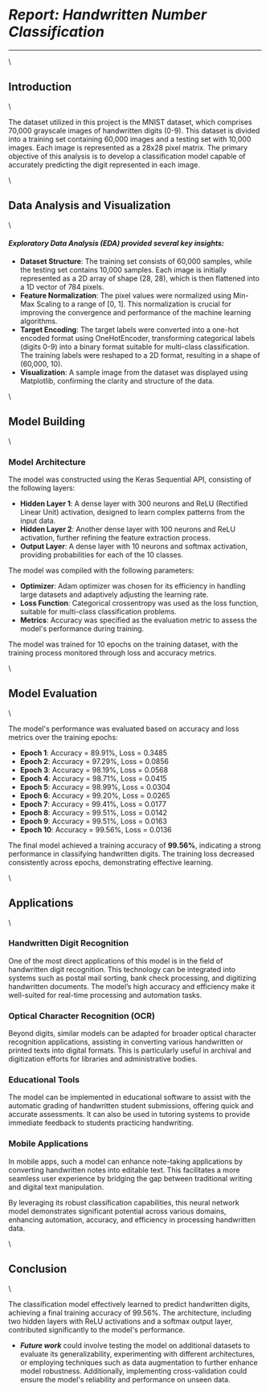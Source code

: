 
# ***Report: Handwritten Number Classification***
---

\

## **Introduction**

\

The dataset utilized in this project is the MNIST dataset, which comprises 70,000 grayscale images of handwritten digits (0-9). This dataset is divided into a training set containing 60,000 images and a testing set with 10,000 images. Each image is represented as a 28x28 pixel matrix. The primary objective of this analysis is to develop a classification model capable of accurately predicting the digit represented in each image.

\

## **Data Analysis and Visualization**

\

#### ***Exploratory Data Analysis (EDA) provided several key insights:***

- **Dataset Structure**: The training set consists of 60,000 samples, while the testing set contains 10,000 samples. Each image is initially represented as a 2D array of shape (28, 28), which is then flattened into a 1D vector of 784 pixels.
- **Feature Normalization**: The pixel values were normalized using Min-Max Scaling to a range of [0, 1]. This normalization is crucial for improving the convergence and performance of the machine learning algorithms.
- **Target Encoding**: The target labels were converted into a one-hot encoded format using OneHotEncoder, transforming categorical labels (digits 0-9) into a binary format suitable for multi-class classification. The training labels were reshaped to a 2D format, resulting in a shape of (60,000, 10).
- **Visualization**: A sample image from the dataset was displayed using Matplotlib, confirming the clarity and structure of the data.

\

## **Model Building**
\
### **Model Architecture**

The model was constructed using the Keras Sequential API, consisting of the following layers:
- **Hidden Layer 1**: A dense layer with 300 neurons and ReLU (Rectified Linear Unit) activation, designed to learn complex patterns from the input data.
- **Hidden Layer 2**: Another dense layer with 100 neurons and ReLU activation, further refining the feature extraction process.
- **Output Layer**: A dense layer with 10 neurons and softmax activation, providing probabilities for each of the 10 classes.

The model was compiled with the following parameters:
- **Optimizer**: Adam optimizer was chosen for its efficiency in handling large datasets and adaptively adjusting the learning rate.
- **Loss Function**: Categorical crossentropy was used as the loss function, suitable for multi-class classification problems.
- **Metrics**: Accuracy was specified as the evaluation metric to assess the model's performance during training.

The model was trained for 10 epochs on the training dataset, with the training process monitored through loss and accuracy metrics.

\

## **Model Evaluation**

\

The model's performance was evaluated based on accuracy and loss metrics over the training epochs:
- **Epoch 1**: Accuracy = 89.91%, Loss = 0.3485
- **Epoch 2**: Accuracy = 97.29%, Loss = 0.0856
- **Epoch 3**: Accuracy = 98.19%, Loss = 0.0568
- **Epoch 4**: Accuracy = 98.71%, Loss = 0.0415
- **Epoch 5**: Accuracy = 98.99%, Loss = 0.0304
- **Epoch 6**: Accuracy = 99.20%, Loss = 0.0265
- **Epoch 7**: Accuracy = 99.41%, Loss = 0.0177
- **Epoch 8**: Accuracy = 99.51%, Loss = 0.0142
- **Epoch 9**: Accuracy = 99.51%, Loss = 0.0163
- **Epoch 10**: Accuracy = 99.56%, Loss = 0.0136

The final model achieved a training accuracy of **99.56%**, indicating a strong performance in classifying handwritten digits. The training loss decreased consistently across epochs, demonstrating effective learning.


\

## **Applications**

\

### **Handwritten Digit Recognition**

One of the most direct applications of this model is in the field of handwritten digit recognition. This technology can be integrated into systems such as postal mail sorting, bank check processing, and digitizing handwritten documents. The model’s high accuracy and efficiency make it well-suited for real-time processing and automation tasks.

### **Optical Character Recognition (OCR)**

Beyond digits, similar models can be adapted for broader optical character recognition applications, assisting in converting various handwritten or printed texts into digital formats. This is particularly useful in archival and digitization efforts for libraries and administrative bodies.

### **Educational Tools**

The model can be implemented in educational software to assist with the automatic grading of handwritten student submissions, offering quick and accurate assessments. It can also be used in tutoring systems to provide immediate feedback to students practicing handwriting.

### **Mobile Applications**

In mobile apps, such a model can enhance note-taking applications by converting handwritten notes into editable text. This facilitates a more seamless user experience by bridging the gap between traditional writing and digital text manipulation.

By leveraging its robust classification capabilities, this neural network model demonstrates significant potential across various domains, enhancing automation, accuracy, and efficiency in processing handwritten data.


\

## **Conclusion**

\

The classification model effectively learned to predict handwritten digits, achieving a final training accuracy of 99.56%. The architecture, including two hidden layers with ReLU activations and a softmax output layer, contributed significantly to the model's performance.

- ***Future work*** could involve testing the model on additional datasets to evaluate its generalizability, experimenting with different architectures, or employing techniques such as data augmentation to further enhance model robustness. Additionally, implementing cross-validation could ensure the model's reliability and performance on unseen data.